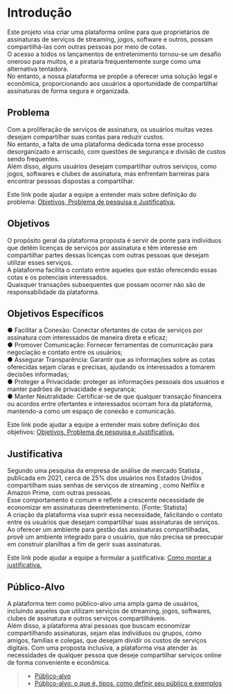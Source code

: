 # Introdução
Este projeto visa criar uma plataforma online para que proprietários de assinaturas de serviços de streaming, jogos, software e outros, possam compartilhá-las com outras pessoas por meio de cotas.<br>
O acesso a todos os lançamentos de entretenimento tornou-se um desafio oneroso para muitos, e a pirataria frequentemente surge como uma alternativa tentadora. <br>
No entanto, a nossa plataforma se propõe a oferecer uma solução legal e econômica, proporcionando aos usuários a oportunidade de compartilhar assinaturas de forma segura e organizada.<br>


## Problema
Com a proliferação de serviços de assinatura, os usuários muitas vezes desejam compartilhar suas contas para reduzir custos.<br>
No entanto, a falta de uma plataforma dedicada torna esse processo desorganizado e arriscado, com questões de segurança e divisão de custos sendo frequentes.<br>
Além disso, alguns usuários desejam compartilhar outros serviços, como jogos, softwares e clubes de assinatura, mas enfrentam barreiras para encontrar pessoas dispostas a compartilhar.

Este link pode ajudar a equipe a entender mais sobre definição do problema: [Objetivos, Problema de pesquisa e Justificativa.](https://medium.com/@versioparole/objetivos-problema-de-pesquisa-e-justificativa-c98c8233b9c3)


## Objetivos
O propósito geral da plataforma proposta é servir de ponte para indivíduos que detêm licenças de serviços por assinatura e têm interesse em compartilhar partes dessas licenças com outras pessoas que desejam utilizar esses serviços.<br>
A plataforma facilita o contato entre aqueles que estão oferecendo essas cotas e os potenciais interessados.<br> 
Quaisquer transações subsequentes que possam ocorrer não são de responsabilidade da plataforma.<br>

## Objetivos Específicos
● Facilitar a Conexão: Conectar ofertantes de cotas de serviços por assinatura com
interessados de maneira direta e eficaz;<br>
● Promover Comunicação: Fornecer ferramentas de comunicação para negociação e
contato entre os usuários;<br>
● Assegurar Transparência: Garantir que as informações sobre as cotas oferecidas
sejam claras e precisas, ajudando os interessados a tomarem decisões informadas;<br>
● Proteger a Privacidade: proteger as informações pessoais dos usuários e manter
padrões de privacidade e segurança;<br>
● Manter Neutralidade: Certificar-se de que qualquer transação financeira ou acordos
entre ofertantes e interessados ocorram fora da plataforma, mantendo-a como um
espaço de conexão e comunicação.<br>

Este link pode ajudar a equipe a entender mais sobre definição dos objetivos: [Objetivos, Problema de pesquisa e Justificativa.](https://medium.com/@versioparole/objetivos-problema-de-pesquisa-e-justificativa-c98c8233b9c3)

## Justificativa

Segundo uma pesquisa da empresa de análise de mercado Statista , publicada em 2021, cerca de 25% dos usuários nos Estados Unidos compartilham suas senhas de serviços de streaming , como Netflix e Amazon Prime, com outras pessoas. <br>
Esse comportamento é comum e reflete a crescente necessidade de economizar em assinaturas deentretenimento. [Fonte: Statista]<br>
A criação da plataforma visa suprir essa necessidade, falicitando o contato entre os usuários que desejam compartilhar suas assinaturas de serviços.<br>
Ao oferecer um ambiente para gestão das assinaturas compartilhadas, provê um ambiente integrado para o usuário, que não precisa se preocupar em construir planilhas a fim de gerir suas assinaturas.<br>

Este link pode ajudar a equipe a formular a justificativa: [Como montar a justificativa.](https://guiadamonografia.com.br/como-montar-justificativa-do-tcc/)

## Público-Alvo

A plataforma tem como público-alvo uma ampla gama de usuários, incluindo aqueles que utilizam serviços de streaming, jogos, softwares, clubes de assinatura e outros serviços compartilháveis.<br> 
Além disso, a plataforma atrai pessoas que buscam economizar compartilhando assinaturas, sejam elas indivíduos ou grupos, como amigos, famílias e colegas, que desejam dividir os custos de serviços digitais. Com uma proposta inclusiva, a plataforma visa atender às necessidades de qualquer pessoa que deseje compartilhar serviços online de forma conveniente e econômica.<br>

> - [Público-alvo](https://blog.hotmart.com/pt-br/publico-alvo/)
> - [Público-alvo: o que é, tipos, como definir seu público e exemplos](https://klickpages.com.br/blog/publico-alvo-o-que-e/)

